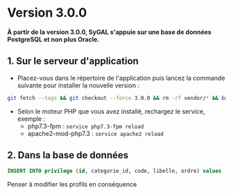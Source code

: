 # Version 3.0.0

**À partir de la version 3.0.0, SyGAL s'appuie sur une base de données PostgreSQL et non plus Oracle.**

## 1. Sur le serveur d'application

- Placez-vous dans le répertoire de l'application puis lancez la commande suivante
  pour installer la nouvelle version :

```bash
git fetch --tags && git checkout --force 3.0.0 && rm -rf vendor/* && bash ./install.sh
```

- Selon le moteur PHP que vous avez installé, rechargez le service, exemple :
    - php7.3-fpm         : `service php7.3-fpm reload`
    - apache2-mod-php7.3 : `service apache2 reload`

## 2. Dans la base de données

```SQL
INSERT INTO privilege (id, categorie_id, code, libelle, ordre) values (privilege_id_seq.nextval, 101, 'simuler_remontees', 'Simulation des remontées du jury du SI', 10);
```

Penser à modifier les profils en conséquence
